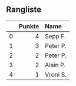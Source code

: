 ## Rangliste

|    |   Punkte | Name     |
|---:|---------:|:---------|
|  0 |        4 | Sepp F.  |
|  1 |        3 | Peter P. |
|  2 |        2 | Peter P. |
|  3 |        2 | Alain P. |
|  4 |        1 | Vroni S. |